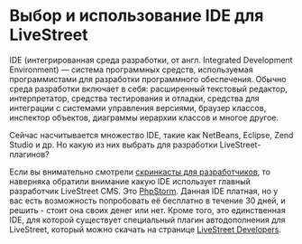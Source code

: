 Выбор и использование IDE для LiveStreet
=======================================
IDE (интегрированная среда разработки, от англ. Integrated Development Environment) — система программных средств, используемая программистами для разработки программного обеспечения. Обычно среда разработки включает в себя: расширенный текстовый редактор, интерпретатор, средства тестирования и отладки, средства для интеграции с системами управления версиями, браузер классов, инспектор объектов, диаграммы иерархии классов и многое другое.

Сейчас насчитывается множество IDE, такие как NetBeans, Eclipse, Zend Studio и др. Но какую из них выбрать для разработки LiveStreet-плагинов?

Если вы внимательно смотрели [скринкасты для разработчиков](http://livestreet.net/guide/screencasts), то наверняка обратили внимание какую IDE использует главный разработчик LiveStreet CMS. Это <a href="http://www.jetbrains.com/phpstorm/">PhpStorm</a>. Данная IDE платная, но у вас есть возможность попробовать её бесплатно в течение 30 дней, и решить - стоит она своих денег или нет. Кроме того, это единственная IDE, для которой существует специальный плагин автодополнения для LiveStreet, который можно скачать на странице [LiveStreet Developers](http://docs.livestreetcms.com/).
